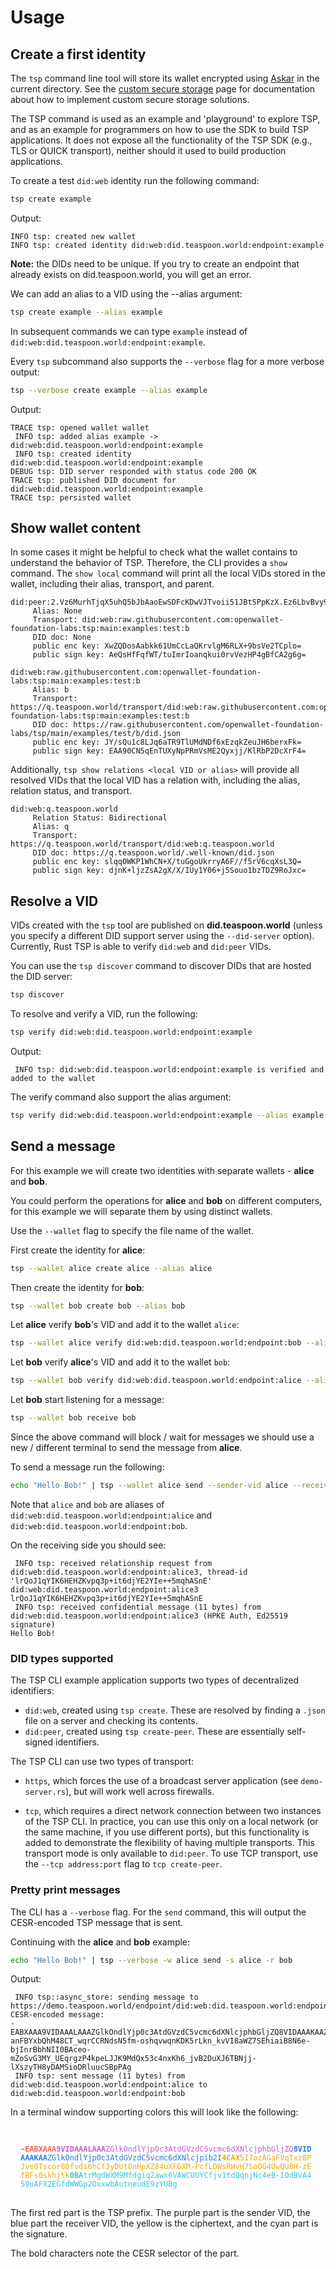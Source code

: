 # Usage

## Create a first identity

The `tsp` command line tool will store its wallet encrypted using [Askar](https://github.com/openwallet-foundation/askar) in the current directory. See the [custom secure storage](../custom-secure-storage.md) page for documentation about how to implement custom secure storage solutions.

<div class="warning">
The TSP command is used as an example and 'playground' to explore TSP, and as an
example for programmers on how to use the SDK to build TSP applications. It does not
expose all the functionality of the TSP SDK (e.g., TLS or QUICK transport), neither
should it used to build production applications.
</div>

To create a test `did:web` identity run the following command:

```sh
tsp create example
```

Output:
``` 
INFO tsp: created new wallet
INFO tsp: created identity did:web:did.teaspoon.world:endpoint:example
```

**Note:** the DIDs need to be unique. If you try to create an endpoint that already exists on did.teaspoon.world, you will get an error.

We can add an alias to a VID using the --alias argument:

```sh
tsp create example --alias example
```

In subsequent commands we can type `example` instead of `did:web:did.teaspoon.world:endpoint:example`.

Every `tsp` subcommand also supports the `--verbose` flag for a more verbose output:

```sh
tsp --verbose create example --alias example
```

Output:
``` 
TRACE tsp: opened wallet wallet
 INFO tsp: added alias example -> did:web:did.teaspoon.world:endpoint:example
 INFO tsp: created identity did:web:did.teaspoon.world:endpoint:example
DEBUG tsp: DID server responded with status code 200 OK
TRACE tsp: published DID document for did:web:did.teaspoon.world:endpoint:example
TRACE tsp: persisted wallet
```

## Show wallet content
In some cases it might be helpful to check what the wallet contains to understand the behavior of TSP.
Therefore, the CLI provides a `show` command.
The `show local` command will print all the local VIDs stored in the wallet,
including their alias, transport, and parent.

```
did:peer:2.Vz6MurhTjqX5uhQ5bJbAaoEwSDFcKDwVJTvoii51JBtSPpKzX.Ez6LbvBvy92yWENk8xKYmaX9X9nzMtQCQ2EqgdLKv2YkcpHo7.SeyJzIjp7InVyaSI6InRzcDovLyJ9LCJ0IjoidHNwIn0
	 Alias: None
	 Transport: did:web:raw.githubusercontent.com:openwallet-foundation-labs:tsp:main:examples:test:b
	 DID doc: None
	 public enc key: XwZQDosAabkk61UmCcLaQKrvlgM6RLX+9bsVe2TCplo=
	 public sign key: AeQsHfFqfWT/tuImrIoanqkui0rvVezHP4gBfCA2g6g=

did:web:raw.githubusercontent.com:openwallet-foundation-labs:tsp:main:examples:test:b
	 Alias: b
	 Transport: https://q.teaspoon.world/transport/did:web:raw.githubusercontent.com:openwallet-foundation-labs:tsp:main:examples:test:b
	 DID doc: https://raw.githubusercontent.com/openwallet-foundation-labs/tsp/main/examples/test/b/did.json
	 public enc key: JY/sQu1c8LJq6aTR9TlUMdNDf6xEzqkZeuJH6berxFk=
	 public sign key: EAA90CN5qEnTUXyNpPRmVsME2Qyxjj/KlRbP2DcXrF4=
```

Additionally, `tsp show relations <local VID or alias>`
will provide all resolved VIDs that the local VID has a relation with,
including the alias, relation status, and transport.

```
did:web:q.teaspoon.world
	 Relation Status: Bidirectional
	 Alias: q
	 Transport: https://q.teaspoon.world/transport/did:web:q.teaspoon.world
	 DID doc: https://q.teaspoon.world/.well-known/did.json
	 public enc key: slqqOWKP1WhCN+X/tuGgoUkrryA6F//f5rV6cqXsL3Q=
	 public sign key: djnK+ljzZsA2gX/X/IUy1Y06+j5Souo1bzTDZ9RoJxc=
```

## Resolve a VID

VIDs created with the `tsp` tool are published on __did.teaspoon.world__ (unless you specify a different DID support server using the `--did-server` option).
Currently, Rust TSP is able to verify `did:web` and `did:peer` VIDs.

You can use the `tsp discover` command to discover DIDs that are hosted the DID server:
```sh
tsp discover
```

To resolve and verify a VID, run the following:

```sh
tsp verify did:web:did.teaspoon.world:endpoint:example
```

Output:
```
 INFO tsp: did:web:did.teaspoon.world:endpoint:example is verified and added to the wallet
```

The verify command also support the alias argument:

```sh
tsp verify did:web:did.teaspoon.world:endpoint:example --alias example
```

## Send a message

For this example we will create two identities with separate wallets - __alice__ and __bob__.

You could perform the operations for __alice__ and __bob__ on different computers, for this example
we will separate them by using distinct wallets.

Use the `--wallet` flag to specify the file name of the wallet.

First create the identity for __alice__:

```sh
tsp --wallet alice create alice --alias alice
```

Then create the identity for __bob__:

```sh
tsp --wallet bob create bob --alias bob
```

Let __alice__ verify __bob__'s VID and add it to the wallet `alice`:

```sh
tsp --wallet alice verify did:web:did.teaspoon.world:endpoint:bob --alias bob
```

Let __bob__ verify __alice__'s VID and add it to the wallet `bob`:

```sh
tsp --wallet bob verify did:web:did.teaspoon.world:endpoint:alice --alias alice
```

Let __bob__  start listening for a message:

```sh
tsp --wallet bob receive bob
```

Since the above command will block / wait for messages we should use
a new / different terminal to send the message from __alice__.

To send a message run the following:

```sh
echo "Hello Bob!" | tsp --wallet alice send --sender-vid alice --receiver-vid bob
```

Note that `alice` and `bob` are aliases of `did:web:did.teaspoon.world:endpoint:alice`
and `did:web:did.teaspoon.world:endpoint:bob`.

On the receiving side you should see:
```
 INFO tsp: received relationship request from did:web:did.teaspoon.world:endpoint:alice3, thread-id 'lrQoJ1qYIK6HEHZKvpq3p+it6djYE2YIe++5mqhASnE'
did:web:did.teaspoon.world:endpoint:alice3      lrQoJ1qYIK6HEHZKvpq3p+it6djYE2YIe++5mqhASnE
 INFO tsp: received confidential message (11 bytes) from did:web:did.teaspoon.world:endpoint:alice3 (HPKE Auth, Ed25519 signature)
Hello Bob!
```

### DID types supported

The TSP CLI example application supports two types of decentralized identifiers:

* `did:web`, created using `tsp create`. These are resolved by finding a `.json` file on a server and checking its contents.
* `did:peer`, created using `tsp create-peer`. These are essentially self-signed identifiers.

The TSP CLI can use two types of transport:

* `https`, which forces the use of a broadcast server application (see `demo-server.rs`),
   but will work well across firewalls.

* `tcp`, which requires a direct network connection between two instances of the TSP CLI.
   In practice, you can use this only on a local network (or the same machine, if you use different ports), but
   this functionality is added to demonstrate the flexibility of having multiple transports. This transport mode
   is only available to `did:peer`. To use TCP transport, use the `--tcp address:port` flag to `tcp create-peer`.

### Pretty print messages

The CLI has a `--verbose` flag.
For the `send` command, this will output the CESR-encoded TSP message that is sent.

Continuing with the __alice__ and __bob__ example:

```sh
echo "Hello Bob!" | tsp --verbose -w alice send -s alice -r bob
```

Output:
```
 INFO tsp::async_store: sending message to https://demo.teaspoon.world/endpoint/did:web:did.teaspoon.world:endpoint:bob
CESR-encoded message:
-EABXAAA9VIDAAALAAAZGlkOndlYjp0c3AtdGVzdC5vcmc6dXNlcjphbGljZQ8VIDAAAKAAZGlkOndlYjp0c3AtdGVzdC5vcmc6dXNlcjpib2I4CAX7ngr3YHl2z91L-anFBYxbQhM48CT_wqrCCRNdsN5fm-oshqvwqnKDK5rLkn_kvVI8aWZ7SEhiaiB8N6e-bjInrBbhNII0BAceo-mZoSvG3MY_UEqrgzP4kpeLJJK9MdQx53c4nxKh6_jvB2DuXJ6TBNjj-lXszyTH8yDAMSioDRluucSBpPAg
 INFO tsp: sent message (11 bytes) from did:web:did.teaspoon.world:endpoint:alice to did:web:did.teaspoon.world:endpoint:bob
```

In a terminal window supporting colors this will look like the following:

<code style="display: block; line-break: anywhere; padding: 1rem;">
<strong style="color: #F66151;">-EABXAAA</strong><span style="color: #C061CB;"><strong>9VIDAAALAAA</strong>ZGlkOndlYjp0c3AtdGVzdC5vcmc6dXNlcjphbGljZQ</span><span style="color: #2A7BDE;"><strong>8VIDAAAKAA</strong>ZGlkOndlYjp0c3AtdGVzdC5vcmc6dXNlcjpib2I</span><span style="color: #E9AD0C;"><strong>4CAX</strong>5I7ozAGaFVqTxz8PJve0Tscor80fvds6hCf3yDUtOnHpXZ84uXFGXM-PcfLDWsRWvH7SoOG4UwQU8H-zEfBFs0skhjtk</span><span style="color: #33C7DE;"><strong>0BA</strong>trMgdWXM9Mfdgiq2awx6VAWCUUYCfjv1tdQqnjNc4eB-IOdBVA459uAFX2EGfdWWGp2OxxwbAutneudE9zYUBg</span>
</code>

The first red part is the TSP prefix. The purple part is the sender VID, the blue
part the receiver VID, the yellow is the ciphertext, and the cyan part is the signature.

The bold characters note the CESR selector of the part.
